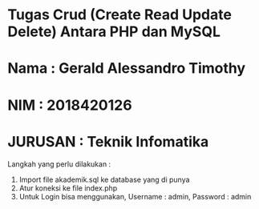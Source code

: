 # Tugas Crud (Create Read Update Delete) Antara PHP dan MySQL

# Nama : Gerald Alessandro Timothy

# NIM : 2018420126

# JURUSAN : Teknik Infomatika

Langkah yang perlu dilakukan :

1. Import file akademik.sql ke database yang di punya
2. Atur koneksi ke file index.php
3. Untuk Login bisa menggunakan,
   Username : admin, Password : admin
